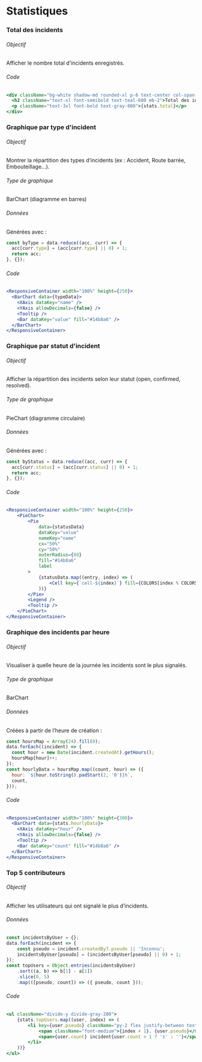 # Statistiques

### Total des incidents

###### Objectif
Afficher le nombre total d'incidents enregistrés.

###### Code

```jsx
<div className="bg-white shadow-md rounded-xl p-6 text-center col-span-1 md:col-span-2">
  <h2 className="text-xl font-semibold text-teal-600 mb-2">Total des incidents</h2>
  <p className="text-3xl font-bold text-gray-800">{stats.total}</p>
</div>
```

### Graphique par type d'incident

###### Objectif
Montrer la répartition des types d’incidents (ex : Accident, Route barrée, Embouteillage…).

###### Type de graphique
BarChart (diagramme en barres)

###### Données
Générées avec :

```js
const byType = data.reduce((acc, curr) => {
  acc[curr.type] = (acc[curr.type] || 0) + 1;
  return acc;
}, {});
```
###### Code

```jsx
<ResponsiveContainer width="100%" height={250}>
  <BarChart data={typeData}>
    <XAxis dataKey="name" />
    <YAxis allowDecimals={false} />
    <Tooltip />
    <Bar dataKey="value" fill="#14b8a6" />
  </BarChart>
</ResponsiveContainer>
```
### Graphique par statut d'incident

###### Objectif
Afficher la répartition des incidents selon leur statut (open, confirmed, resolved).

###### Type de graphique
PieChart (diagramme circulaire)

###### Données
Générées avec :

```js
const byStatus = data.reduce((acc, curr) => {
  acc[curr.status] = (acc[curr.status] || 0) + 1;
  return acc;
}, {});
```

###### Code 

```jsx
<ResponsiveContainer width="100%" height={250}>
    <PieChart>
        <Pie
            data={statusData}
            dataKey="value"
            nameKey="name"
            cx="50%"
            cy="50%"
            outerRadius={80}
            fill="#14b8a6"
            label
        >
            {statusData.map((entry, index) => (
                <Cell key={`cell-${index}`} fill={COLORS[index % COLORS.length]} />
            ))}
        </Pie>
        <Legend />
        <Tooltip />
    </PieChart>
</ResponsiveContainer>
```
### Graphique des incidents par heure

###### Objectif
Visualiser à quelle heure de la journée les incidents sont le plus signalés.

###### Type de graphique
BarChart

###### Données
Créées à partir de l’heure de création :
```js
const hoursMap = Array(24).fill(0);
data.forEach((incident) => {
  const hour = new Date(incident.createdAt).getHours();
  hoursMap[hour]++;
});
const hourlyData = hoursMap.map((count, hour) => ({
  hour: `${hour.toString().padStart(2, '0')}h`,
  count,
}));
```

###### Code 
```jsx
<ResponsiveContainer width="100%" height={300}>
  <BarChart data={stats.hourlyData}>
    <XAxis dataKey="hour" />
    <YAxis allowDecimals={false} />
    <Tooltip />
    <Bar dataKey="count" fill="#14b8a6" />
  </BarChart>
</ResponsiveContainer>
```

### Top 5 contributeurs

###### Objectif
Afficher les utilisateurs qui ont signalé le plus d’incidents.

###### Données

```js
const incidentsByUser = {};
data.forEach(incident => {
    const pseudo = incident.createdBy?.pseudo || 'Inconnu';
    incidentsByUser[pseudo] = (incidentsByUser[pseudo] || 0) + 1;
});
const topUsers = Object.entries(incidentsByUser)
    .sort((a, b) => b[1] - a[1])
    .slice(0, 5)
    .map(([pseudo, count]) => ({ pseudo, count }));
```

###### Code
```jsx
<ul className="divide-y divide-gray-200">
    {stats.topUsers.map((user, index) => (
        <li key={user.pseudo} className="py-2 flex justify-between text-gray-700">
            <span className="font-medium">{index + 1}. {user.pseudo}</span>
            <span>{user.count} incident{user.count > 1 ? 's' : ''}</span>
        </li>
    ))}
</ul>
```
